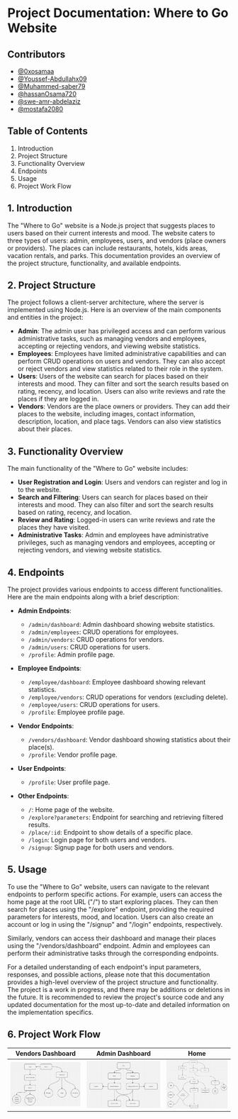 # Project Documentation: Where to Go Website
## Contributors
- [@0xosamaa](https://github.com/0xosamaa)
- [@Youssef-Abdullahx09](https://github.com/Youssef-Abdullahx09)
- [@Muhammed-saber79](https://github.com/Muhammed-saber79)
- [@hassanOsama720](https://github.com/hassanOsama720)
- [@swe-amr-abdelaziz](https://github.com/swe-amr-abdelaziz)
- [@mostafa2080](https://github.com/mostafa2080)

## Table of Contents
1. Introduction
2. Project Structure
3. Functionality Overview
4. Endpoints
5. Usage
6. Project Work Flow

## 1. Introduction
The "Where to Go" website is a Node.js project that suggests places to users based on their current interests and mood. The website caters to three types of users: admin, employees, users, and vendors (place owners or providers). The places can include restaurants, hotels, kids areas, vacation rentals, and parks. This documentation provides an overview of the project structure, functionality, and available endpoints.

## 2. Project Structure
The project follows a client-server architecture, where the server is implemented using Node.js. Here is an overview of the main components and entities in the project:

- **Admin**: The admin user has privileged access and can perform various administrative tasks, such as managing vendors and employees, accepting or rejecting vendors, and viewing website statistics.
- **Employees**: Employees have limited administrative capabilities and can perform CRUD operations on users and vendors. They can also accept or reject vendors and view statistics related to their role in the system.
- **Users**: Users of the website can search for places based on their interests and mood. They can filter and sort the search results based on rating, recency, and location. Users can also write reviews and rate the places if they are logged in.
- **Vendors**: Vendors are the place owners or providers. They can add their places to the website, including images, contact information, description, location, and place tags. Vendors can also view statistics about their places.

## 3. Functionality Overview
The main functionality of the "Where to Go" website includes:

- **User Registration and Login**: Users and vendors can register and log in to the website.
- **Search and Filtering**: Users can search for places based on their interests and mood. They can also filter and sort the search results based on rating, recency, and location.
- **Review and Rating**: Logged-in users can write reviews and rate the places they have visited.
- **Administrative Tasks**: Admin and employees have administrative privileges, such as managing vendors and employees, accepting or rejecting vendors, and viewing website statistics.

## 4. Endpoints
The project provides various endpoints to access different functionalities. Here are the main endpoints along with a brief description:

- **Admin Endpoints**:
  - `/admin/dashboard`: Admin dashboard showing website statistics.
  - `/admin/employees`: CRUD operations for employees.
  - `/admin/vendors`: CRUD operations for vendors.
  - `/admin/users`: CRUD operations for users.
  - `/profile`: Admin profile page.

- **Employee Endpoints**:
  - `/employee/dashboard`: Employee dashboard showing relevant statistics.
  - `/employee/vendors`: CRUD operations for vendors (excluding delete).
  - `/employee/users`: CRUD operations for users.
  - `/profile`: Employee profile page.

- **Vendor Endpoints**:
  - `/vendors/dashboard`: Vendor dashboard showing statistics about their place(s).
  - `/profile`: Vendor profile page.

- **User Endpoints**:
  - `/profile`: User profile page.

- **Other Endpoints**:
  - `/`: Home page of the website.
  - `/explore?parameters`: Endpoint for searching and retrieving filtered results.
  - `/place/:id`: Endpoint to show details of a specific place.
  - `/login`: Login page for both users and vendors.
  - `/signup`: Signup page for both users and vendors.

## 5. Usage
To use the "Where to Go" website, users can navigate to the relevant endpoints to perform specific actions. For example, users can access the home page at the root URL ("/") to start exploring places. They can then search for places using the "/explore" endpoint, providing the required parameters for interests, mood, and location. Users can also create an account or log in using the "/signup" and "/login" endpoints, respectively.

Similarly, vendors can access their dashboard and manage their places using the "/vendors/dashboard" endpoint. Admin and employees can perform their administrative tasks through the corresponding endpoints.

For a detailed understanding of each endpoint's input parameters, responses, and possible actions, please note that this documentation provides a high-level overview of the project structure and functionality. The project is a work in progress, and there may be additions or deletions in the future. It is recommended to review the project's source code and any updated documentation for the most up-to-date and detailed information on the implementation specifics.

## 6. Project Work Flow

| Vendors Dashboard | Admin Dashboard  | Home |
| ------------- | ------------- | ------------- |
| ![alt text](./docs//Images/1.png) | ![alt text](./docs//Images/2.png) | ![alt text](./docs//Images/3.png) 



